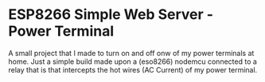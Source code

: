 # ESP8266 Simple Web Server - Power Terminal

A small project that I made to turn on and off onw of my power terminals at home. Just a simple build made upon a (eso8266) nodemcu connected to a relay that is that intercepts the hot wires (AC Current) of my power terminal.
